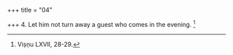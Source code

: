 +++
title = "04"

+++
4. Let him not turn away a guest who comes in the evening. [^4] 


[^4]:  Viṣṇu LXVII, 28-29.
